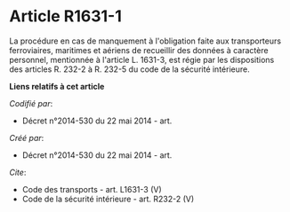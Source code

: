 # Article R1631-1

La procédure en cas de manquement à l'obligation faite aux transporteurs ferroviaires, maritimes et aériens de recueillir des
données à caractère personnel, mentionnée à l'article L. 1631-3, est régie par les dispositions des articles R. 232-2 à R.
232-5 du code de la sécurité intérieure.

**Liens relatifs à cet article**

_Codifié par_:

  - Décret n°2014-530 du 22 mai 2014 - art.

_Créé par_:

  - Décret n°2014-530 du 22 mai 2014 - art.

_Cite_:

  - Code des transports - art. L1631-3 (V)
  - Code de la sécurité intérieure - art. R232-2 (V)
